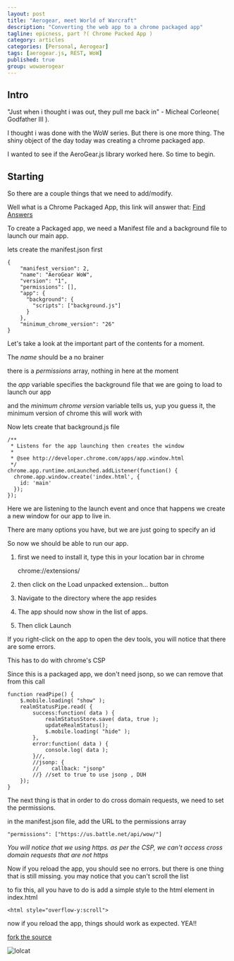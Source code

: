 ```yaml
---
layout: post
title: "Aerogear, meet World of Warcraft"
description: "Converting the web app to a chrome packaged app"
tagline: epicness, part ?( Chrome Packed App )
category: articles
categories: [Personal, Aerogear]
tags: [aerogear.js, REST, WoW]
published: true
group: wowaerogear
---
```



## Intro

"Just when i thought i was out,  they pull me back in" - Micheal Corleone( Godfather III ).

I thought i was done with the WoW series.  But there is one more thing.  The shiny object of the day today was creating a chrome packaged app.

I wanted to see if the AeroGear.js library worked here.  So time to begin.


## Starting

So there are a couple things that we need to add/modify.

Well what is a Chrome Packaged App,  this link will answer that: [Find Answers](http://developer.chrome.com/trunk/apps/about_apps.html)

To create a Packaged app, we need a Manifest file and a background file to launch our main app.

lets create the manifest.json first


    {
        "manifest_version": 2,
        "name": "AeroGear WoW",
        "version": "1",
        "permissions": [],
        "app": {
          "background": {
            "scripts": ["background.js"]
          }
        },
        "minimum_chrome_version": "26"
    }


Let's take a look at the important part of the contents for a moment.

The _name_ should be a no brainer

there is a _permissions_ array,  nothing in here at the moment

the _app_ variable specifies the background file that we are going to load to launch our app

and the _minimum chrome version_ variable tells us,  yup you guess it,  the minimum version of chrome this will work with


Now lets create that background.js file


    /**
     * Listens for the app launching then creates the window
     *
     * @see http://developer.chrome.com/apps/app.window.html
     */
    chrome.app.runtime.onLaunched.addListener(function() {
      chrome.app.window.create('index.html', {
        id: 'main'
      });
    });


Here we are listening to the launch event and once that happens we create a new window for our app to live in.

There are many options you have, but we are just going to specify an id



So now we should be able to run our app.

1. first we need to install it, type this in your location bar in chrome

    chrome://extensions/

2. then click on the Load unpacked extension...  button

3. Navigate to the directory where the app resides

4. The app should now show in the list of apps.

5. Then click Launch


If you right-click on the app to open the dev tools,  you will notice that there are some errors.

This has to do with chrome's CSP

Since this is a packaged app,  we don't need jsonp,  so we can remove that from this call

    function readPipe() {
        $.mobile.loading( "show" );
        realmStatusPipe.read( {
            success:function( data ) {
                realmStatusStore.save( data, true );
                updateRealmStatus();
                $.mobile.loading( "hide" );
            },
            error:function( data ) {
                console.log( data );
            }//,
            //jsonp: {
            //    callback: "jsonp"
            //} //set to true to use jsonp , DUH
        });
    }


The next thing is that in order to do cross domain requests,  we need to set the permissions.

in the manifest.json file,  add the URL to the permissions array


    "permissions": ["https://us.battle.net/api/wow/"]

_You will notice that we using https.  as per the CSP, we can't access cross domain requests that are not https_



Now if you reload the app,  you should see no errors.  but there is one thing that is still missing.  you may notice that you can't scroll the list


to fix this, all you have to do is add a simple style to the html element in index.html

    <html style="overflow-y:scroll">


now if you reload the app,  things should work as expected.  YEA!!


[fork the source](https://github.com/lholmquist/WoWAerogear/tree/chrome)

![lolcat](https://i.chzbgr.com/maxW500/7319510528/h1C99D050/)



